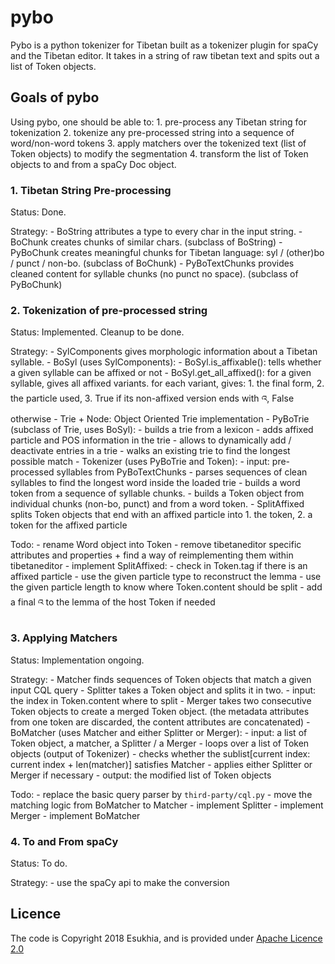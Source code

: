 # pybo

Pybo is a python tokenizer for Tibetan built as a tokenizer plugin for spaCy and the Tibetan editor. It takes in a string of raw tibetan text and spits out a list of Token objects.

## Goals of pybo

Using pybo, one should be able to:
    1. pre-process any Tibetan string for tokenization
    2. tokenize any pre-processed string into a sequence of word/non-word tokens
    3. apply matchers over the tokenized text (list of Token objects) to modify the segmentation
    4. transform the list of Token objects to and from a spaCy Doc object.  

### 1. Tibetan String Pre-processing

Status: Done.

Strategy:
    - BoString attributes a type to every char in the input string.
    - BoChunk creates chunks of similar chars. (subclass of BoString)
    - PyBoChunk creates meaningful chunks for Tibetan language: syl / (other)bo / punct / non-bo. (subclass of BoChunk)
    - PyBoTextChunks provides cleaned content for syllable chunks (no punct no space). (subclass of PyBoChunk) 

### 2. Tokenization of pre-processed string 

Status: Implemented. Cleanup to be done.

Strategy:
    - SylComponents gives morphologic information about a Tibetan syllable.
    - BoSyl (uses SylComponents):
        - BoSyl.is_affixable(): tells whether a given syllable can be affixed or not
        - BoSyl.get_all_affixed(): for a given syllable, gives all affixed variants. 
            for each variant, gives: 1. the final form, 2. the particle used, 3. True if its non-affixed version ends with འ, False otherwise
    - Trie + Node: Object Oriented Trie implementation
    - PyBoTrie (subclass of Trie, uses BoSyl):
        - builds a trie from a lexicon 
        - adds affixed particle and POS information in the trie
        - allows to dynamically add / deactivate entries in a trie
        - walks an existing trie to find the longest possible match
    - Tokenizer (uses PyBoTrie and Token):
        - input: pre-processed syllables from PyBoTextChunks
        - parses sequences of clean syllables to find the longest word inside the loaded trie
        - builds a word token from a sequence of syllable chunks.
        - builds a Token object from individual chunks (non-bo, punct) and from a word token.
    - SplitAffixed splits Token objects that end with an affixed particle into 1. the token, 2. a token for the affixed particle   

Todo:
    - rename Word object into Token
    - remove tibetaneditor specific attributes and properties + find a way of reimplementing them within tibetaneditor
    - implement SplitAffixed:
        - check in Token.tag if there is an affixed particle
        - use the given particle type to reconstruct the lemma
        - use the given particle length to know where Token.content should be split
        - add a final འ to the lemma of the host Token if needed

### 3. Applying Matchers

Status: Implementation ongoing.

Strategy:
    - Matcher finds sequences of Token objects that match a given input CQL query
    - Splitter takes a Token object and splits it in two.
        - input: the index in Token.content where to split
    - Merger takes two consecutive Token objects to create a merged Token object.
        (the metadata attributes from one token are discarded, the content attributes are concatenated)
    - BoMatcher (uses Matcher and either Splitter or Merger):
        - input: a list of Token object, a matcher, a Splitter / a Merger
        - loops over a list of Token objects (output of Tokenizer)
            - checks whether the sublist[current index: current index + len(matcher)] satisfies Matcher
            - applies either Splitter or Merger if necessary
        - output: the modified list of Token objects

Todo:
    - replace the basic query parser by `third-party/cql.py`
    - move the matching logic from BoMatcher to Matcher
    - implement Splitter
    - implement Merger
    - implement BoMatcher

### 4. To and From spaCy

Status: To do.

Strategy:
    - use the spaCy api to make the conversion

## Licence

The code is Copyright 2018 Esukhia, and is provided under [Apache Licence 2.0](LICENCE)
